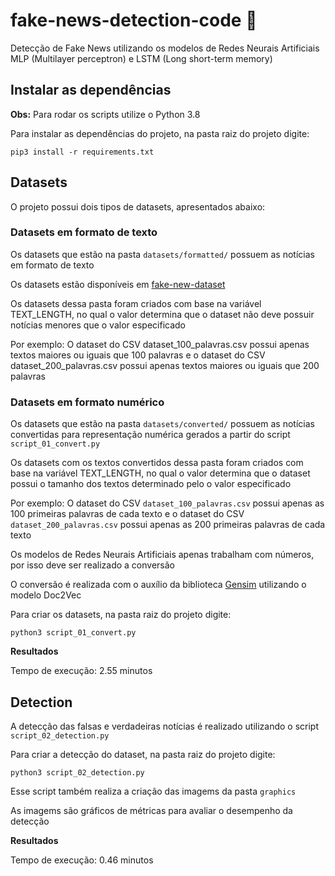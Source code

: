 # fake-news-detection-code :newspaper:

Detecção de Fake News utilizando os modelos de Redes Neurais Artificiais MLP (Multilayer perceptron) e LSTM (Long short-term memory)

## Instalar as dependências

**Obs:** Para rodar os scripts utilize o Python 3.8

Para instalar as dependências do projeto, na pasta raiz do projeto digite:

`pip3 install -r requirements.txt`

## Datasets

O projeto possui dois tipos de datasets, apresentados abaixo:

### Datasets em formato de texto

Os datasets que estão na pasta `datasets/formatted/` possuem as notícias em formato de texto

Os datasets estão disponíveis em [fake-new-dataset](https://github.com/mathiasarturschulz/fake-news-dataset)

Os datasets dessa pasta foram criados com base na variável TEXT_LENGTH, no qual o valor determina que o dataset não deve possuir notícias menores que o valor especificado

Por exemplo: O dataset do CSV dataset_100_palavras.csv possui apenas textos maiores ou iguais que 100 palavras e o dataset do CSV dataset_200_palavras.csv possui apenas textos maiores ou iguais que 200 palavras

### Datasets em formato numérico

Os datasets que estão na pasta `datasets/converted/` possuem as notícias convertidas para representação numérica gerados a partir do script `script_01_convert.py`

Os datasets com os textos convertidos dessa pasta foram criados com base na variável TEXT_LENGTH, no qual o valor determina que o dataset possui o tamanho dos textos determinado pelo o valor especificado

Por exemplo: O dataset do CSV `dataset_100_palavras.csv` possui apenas as 100 primeiras palavras de cada texto e o dataset do CSV `dataset_200_palavras.csv` possui apenas as 200 primeiras palavras de cada texto

Os modelos de Redes Neurais Artificiais apenas trabalham com números, por isso deve ser realizado a conversão

O conversão é realizada com o auxílio da biblioteca [Gensim](https://radimrehurek.com/gensim/) utilizando o modelo Doc2Vec

Para criar os datasets, na pasta raiz do projeto digite:

`python3 script_01_convert.py`

**Resultados**

Tempo de execução: 2.55 minutos

## Detection

A detecção das falsas e verdadeiras notícias é realizado utilizando o script `script_02_detection.py`

Para criar a detecção do dataset, na pasta raiz do projeto digite:

`python3 script_02_detection.py`

Esse script também realiza a criação das imagems da pasta `graphics`

As imagems são gráficos de métricas para avaliar o desempenho da detecção

**Resultados**

Tempo de execução: 0.46 minutos
